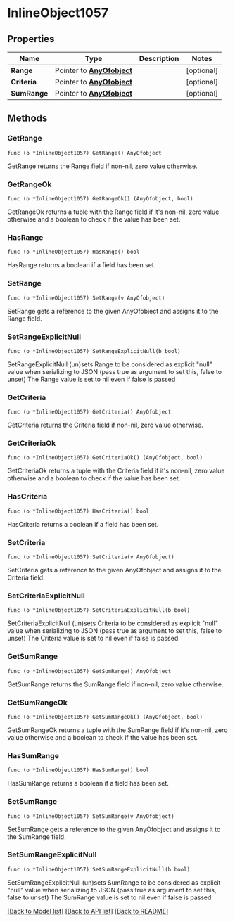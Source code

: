 # InlineObject1057

## Properties

Name | Type | Description | Notes
------------ | ------------- | ------------- | -------------
**Range** | Pointer to [**AnyOfobject**](anyOf&lt;object&gt;.md) |  | [optional] 
**Criteria** | Pointer to [**AnyOfobject**](anyOf&lt;object&gt;.md) |  | [optional] 
**SumRange** | Pointer to [**AnyOfobject**](anyOf&lt;object&gt;.md) |  | [optional] 

## Methods

### GetRange

`func (o *InlineObject1057) GetRange() AnyOfobject`

GetRange returns the Range field if non-nil, zero value otherwise.

### GetRangeOk

`func (o *InlineObject1057) GetRangeOk() (AnyOfobject, bool)`

GetRangeOk returns a tuple with the Range field if it's non-nil, zero value otherwise
and a boolean to check if the value has been set.

### HasRange

`func (o *InlineObject1057) HasRange() bool`

HasRange returns a boolean if a field has been set.

### SetRange

`func (o *InlineObject1057) SetRange(v AnyOfobject)`

SetRange gets a reference to the given AnyOfobject and assigns it to the Range field.

### SetRangeExplicitNull

`func (o *InlineObject1057) SetRangeExplicitNull(b bool)`

SetRangeExplicitNull (un)sets Range to be considered as explicit "null" value
when serializing to JSON (pass true as argument to set this, false to unset)
The Range value is set to nil even if false is passed
### GetCriteria

`func (o *InlineObject1057) GetCriteria() AnyOfobject`

GetCriteria returns the Criteria field if non-nil, zero value otherwise.

### GetCriteriaOk

`func (o *InlineObject1057) GetCriteriaOk() (AnyOfobject, bool)`

GetCriteriaOk returns a tuple with the Criteria field if it's non-nil, zero value otherwise
and a boolean to check if the value has been set.

### HasCriteria

`func (o *InlineObject1057) HasCriteria() bool`

HasCriteria returns a boolean if a field has been set.

### SetCriteria

`func (o *InlineObject1057) SetCriteria(v AnyOfobject)`

SetCriteria gets a reference to the given AnyOfobject and assigns it to the Criteria field.

### SetCriteriaExplicitNull

`func (o *InlineObject1057) SetCriteriaExplicitNull(b bool)`

SetCriteriaExplicitNull (un)sets Criteria to be considered as explicit "null" value
when serializing to JSON (pass true as argument to set this, false to unset)
The Criteria value is set to nil even if false is passed
### GetSumRange

`func (o *InlineObject1057) GetSumRange() AnyOfobject`

GetSumRange returns the SumRange field if non-nil, zero value otherwise.

### GetSumRangeOk

`func (o *InlineObject1057) GetSumRangeOk() (AnyOfobject, bool)`

GetSumRangeOk returns a tuple with the SumRange field if it's non-nil, zero value otherwise
and a boolean to check if the value has been set.

### HasSumRange

`func (o *InlineObject1057) HasSumRange() bool`

HasSumRange returns a boolean if a field has been set.

### SetSumRange

`func (o *InlineObject1057) SetSumRange(v AnyOfobject)`

SetSumRange gets a reference to the given AnyOfobject and assigns it to the SumRange field.

### SetSumRangeExplicitNull

`func (o *InlineObject1057) SetSumRangeExplicitNull(b bool)`

SetSumRangeExplicitNull (un)sets SumRange to be considered as explicit "null" value
when serializing to JSON (pass true as argument to set this, false to unset)
The SumRange value is set to nil even if false is passed

[[Back to Model list]](../README.md#documentation-for-models) [[Back to API list]](../README.md#documentation-for-api-endpoints) [[Back to README]](../README.md)


